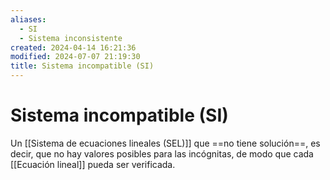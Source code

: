 ```yaml
---
aliases:
  - SI
  - Sistema inconsistente
created: 2024-04-14 16:21:36
modified: 2024-07-07 21:19:30
title: Sistema incompatible (SI)
---
```


# Sistema incompatible (SI)

Un [[Sistema de ecuaciones lineales (SEL)]] que ==no tiene solución==, es decir, que no hay valores posibles para las incógnitas, de modo que cada [[Ecuación lineal]] pueda ser verificada.
